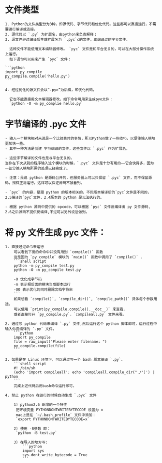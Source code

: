 ﻿
# 文件类型

    1. Python的文件类型分为3种，即源代码、字节代码和优化代码。这些都可以直接运行，不需要进行编译或连接。
    2. 源代码以 `.py` 为扩展名，由python来负责解释；
    3. 源文件经过编译后生成扩展名为 `.pyc`c的文件，即编译过的字节文件。

      这种文件不能使用文本编辑器修改。 `pyc` 文件是和平台无关的，可以在大部分操作系统上运行。  
      如下语句可以用来产生 `pyc` 文件：  

    ```python
    import py_compile
    py_compile.compile('hello.py')
    ```

    4. 经过优化的源文件会以“.pyo”为后缀，即优化代码。  

      它也不能直接用文本编辑器修改，如下命令可用来生成pyo文件：  
      `python -O -m py_complie hello.py`


# 字节编译的 .pyc 文件

    - 输入一个模块相对来说是一个比较费时的事情，所以Python做了一些技巧，以便使输入模块更加快一些。  
    - 其中一种方法是创建 字节编译的文件，这些文件以 `.pyc` 作为扩展名。  

    - 这些字节编译的文件也是与平台无关的。  
    当你在下次从别的程序输入这个模块的时候，`.pyc` 文件是十分有用的——它会快得多，因为一部分输入模块所需的处理已经完成了。  

    - 注意：虽说 python 是源码公开的，但服务器上可以只保留 `.pyc` 文件，而不保留源码，照样正常运行。这样可以保证源码不被看到。  

    - `pyc` 的内容，是跟 python 的版本相关的，不同版本编译后的`pyc`文件是不同的，2.5编译的`pyc`文件，2.4版本的 python 是无法执行的。  

    - 根据 python 源码中提供的 opcode，可以根据 `pyc` 文件反编译出 py 文件源码, 2.6之后源码不提供反编译,不过可以另外设法做到。  


# 将 py 文件生成 pyc 文件：

    1. 直接通过命令来运行  
        可以看到下面的命令中并没有用到 `compile()` 函数  
        这是因为 `py_compile` 模块的 `main()` 函数中调用了 `compile()` .
        ```shell script
        python -m py_compile test.py
        python -O -m py_compile test.py

        -O 优化成字节码
        -m 表示把后面的模块当成脚本运行
        -OO 表示优化的同时删除文档字符串
        ```
        如果想看 `compile()`, `compile_dir()`, `compile_path()` 具体每个参数用途，  
        可以使用 `print(py_compile.compile().__doc__)` 来查看，  
        或者直接打开 `py_compile.py`，`compileall.py` 文件来看。  

    2. 通过写 python 代码来编译 `.py` 文件,然后运行这个 python 脚本即可，运行过程中输入你要编译的 `.py` 文件。
        ```python
        import py_compile
        file = raw_input("Please enter filename: ")
        py_compile.compile(file)
        ```

    3. 如果是在 Linux 环境下，可以通过写一个 bash 脚本编译 `.py`。
        ```shell script
        #! /bin/sh
        (echo 'import compileall'; echo 'compileall.compile_dir("./")') | python
        ```
        完成上述代码后用bash命令运行即可。

    4. 禁止 python 在运行的时候自动生成 `.pyc` 文件

        1) python2.6 新增的一个特性  
         把环境变量 PYTHONDONTWRITEBYTECODE 设置为 x  
         mac上是在 `~/.bash_profile` 文件中添加：  
         `export PYTHONDONTWRITEBYTECODE=x`

        2) 使用 -B参数 即：
         `python -B test.py`

        3) 在导入的地方写:
            ```python
            import sys
            sys.dont_write_bytecode = True
            ```

